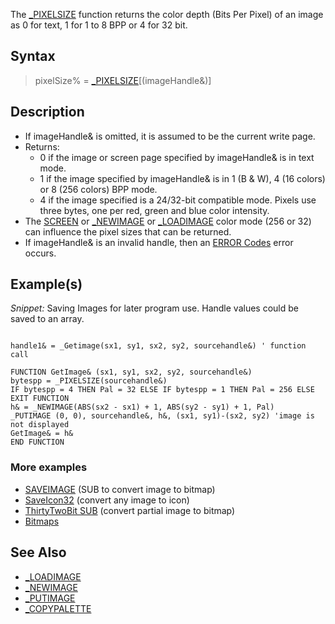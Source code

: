 The [_PIXELSIZE](_PIXELSIZE) function returns the color depth (Bits Per Pixel) of an image as 0 for text, 1 for 1 to 8 BPP or 4 for 32 bit.

## Syntax

> pixelSize% = [_PIXELSIZE](_PIXELSIZE)[(imageHandle&)]

## Description

* If imageHandle& is omitted, it is assumed to be the current write page.
* Returns:
  * 0 if the image or screen page specified by imageHandle& is in text mode.
  * 1 if the image specified by imageHandle& is in 1 (B & W), 4 (16 colors) or 8 (256 colors) BPP mode.
  * 4 if the image specified is a 24/32-bit compatible mode. Pixels use three bytes, one per red, green and blue color intensity.
* The [SCREEN](SCREEN) or [_NEWIMAGE](_NEWIMAGE) or [_LOADIMAGE](_LOADIMAGE) color mode (256 or 32) can influence the pixel sizes that can be returned.
* If imageHandle& is an invalid handle, then an [ERROR Codes](ERROR-Codes) error occurs.

## Example(s)

*Snippet:* Saving Images for later program use. Handle values could be saved to an array. 

```text
  
handle1& = _Getimage(sx1, sy1, sx2, sy2, sourcehandle&) ' function call

FUNCTION GetImage& (sx1, sy1, sx2, sy2, sourcehandle&)
bytespp = _PIXELSIZE(sourcehandle&)
IF bytespp = 4 THEN Pal = 32 ELSE IF bytespp = 1 THEN Pal = 256 ELSE EXIT FUNCTION
h& = _NEWIMAGE(ABS(sx2 - sx1) + 1, ABS(sy2 - sy1) + 1, Pal)
_PUTIMAGE (0, 0), sourcehandle&, h&, (sx1, sy1)-(sx2, sy2) 'image is not displayed
GetImage& = h&
END FUNCTION 

```

### More examples

* [SAVEIMAGE](SAVEIMAGE) (SUB to convert image to bitmap)
* [SaveIcon32](SaveIcon32) (convert any image to icon)
* [ThirtyTwoBit SUB](ThirtyTwoBit-SUB) (convert partial image to bitmap)
* [Bitmaps](Bitmaps)

## See Also

* [_LOADIMAGE](_LOADIMAGE)
* [_NEWIMAGE](_NEWIMAGE)
* [_PUTIMAGE](_PUTIMAGE)
* [_COPYPALETTE](_COPYPALETTE)
